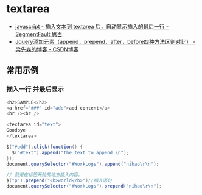 # textarea

- [javascript - 插入文本到 textarea 后，自动显示插入的最后一行 - SegmentFault 思否](https://segmentfault.com/q/1010000000123026)
- [Jquery添加元素（append，prepend，after，before四种方法区别对比） - 梁先森的博客 - CSDN博客](https://blog.csdn.net/lzx159951/article/details/79097253)

## 常用示例

### 插入一行 并最后显示

```C#
<h2>SAMPLE</h2>
<a href="###" id="add">add content</a>
<br /><br />

<textarea id="text">
Goodbye
</textarea>
```

```c#
$("#add").click(function() {
  $("#text").append("the text to append \n");
});
document.querySelector("#WorkLogs").append("nihao\r\n");

// 就是在标签开始的地方插入内容。
$("p").prepend("<b>world</b>")//插入语句
document.querySelector("#WorkLogs").prepend("nihao\r\n");

```

